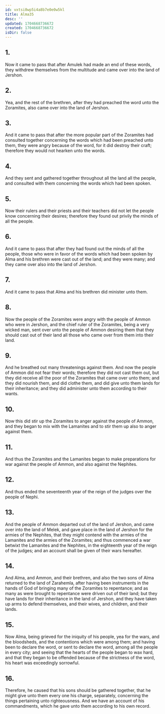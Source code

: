 ```yaml
---
id: vxtsi0wp5i4a8b7e0e0w5kl
title: Alma35
desc: ''
updated: 1704668736672
created: 1704668736672
isDir: false
---
```

## 1.
Now it came to pass that after Amulek had made an end of these words, they withdrew themselves from the multitude and came over into the land of Jershon.
## 2.
Yea, and the rest of the brethren, after they had preached the word unto the Zoramites, also came over into the land of Jershon.
## 3.
And it came to pass that after the more popular part of the Zoramites had consulted together concerning the words which had been preached unto them, they were angry because of the word, for it did destroy their craft; therefore they would not hearken unto the words.
## 4.
And they sent and gathered together throughout all the land all the people, and consulted with them concerning the words which had been spoken.
## 5.
Now their rulers and their priests and their teachers did not let the people know concerning their desires; therefore they found out privily the minds of all the people.
## 6.
And it came to pass that after they had found out the minds of all the people, those who were in favor of the words which had been spoken by Alma and his brethren were cast out of the land; and they were many; and they came over also into the land of Jershon.
## 7.
And it came to pass that Alma and his brethren did minister unto them.
## 8.
Now the people of the Zoramites were angry with the people of Ammon who were in Jershon, and the chief ruler of the Zoramites, being a very wicked man, sent over unto the people of Ammon desiring them that they should cast out of their land all those who came over from them into their land.
## 9.
And he breathed out many threatenings against them. And now the people of Ammon did not fear their words; therefore they did not cast them out, but they did receive all the poor of the Zoramites that came over unto them; and they did nourish them, and did clothe them, and did give unto them lands for their inheritance; and they did administer unto them according to their wants.
## 10.
Now this did stir up the Zoramites to anger against the people of Ammon, and they began to mix with the Lamanites and to stir them up also to anger against them.
## 11.
And thus the Zoramites and the Lamanites began to make preparations for war against the people of Ammon, and also against the Nephites.
## 12.
And thus ended the seventeenth year of the reign of the judges over the people of Nephi.
## 13.
And the people of Ammon departed out of the land of Jershon, and came over into the land of Melek, and gave place in the land of Jershon for the armies of the Nephites, that they might contend with the armies of the Lamanites and the armies of the Zoramites; and thus commenced a war betwixt the Lamanites and the Nephites, in the eighteenth year of the reign of the judges; and an account shall be given of their wars hereafter.
## 14.
And Alma, and Ammon, and their brethren, and also the two sons of Alma returned to the land of Zarahemla, after having been instruments in the hands of God of bringing many of the Zoramites to repentance; and as many as were brought to repentance were driven out of their land; but they have lands for their inheritance in the land of Jershon, and they have taken up arms to defend themselves, and their wives, and children, and their lands.
## 15.
Now Alma, being grieved for the iniquity of his people, yea for the wars, and the bloodsheds, and the contentions which were among them; and having been to declare the word, or sent to declare the word, among all the people in every city; and seeing that the hearts of the people began to wax hard, and that they began to be offended because of the strictness of the word, his heart was exceedingly sorrowful.
## 16.
Therefore, he caused that his sons should be gathered together, that he might give unto them every one his charge, separately, concerning the things pertaining unto righteousness. And we have an account of his commandments, which he gave unto them according to his own record.
